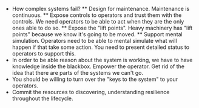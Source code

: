 * How complex systems fail?
** Design for maintenance.  Maintenance is continuous.
** Expose controls to operators and trust them with the controls.  We need
operators to be able to act when they are the only ones able to do so.
** Expose the "lift points".  Heavy machinery has "lift points" because we
know it's going to be moved.
** Support mental simulation.  Operators need to be able to mental simulate
what will happen if that take some action.  You need to present detailed
status to operators to support this.
* In order to be able reason about the system is working, we have to have
  knowledge inside the blackbox.  Empower the operator.  Get rid of the idea
  that there are parts of the systems we can't go.
* You should be willing to turn over the "keys to the system" to your
  operators.
* Commit the resources to discovering, understanding resilience throughout the
  lifecycle.


